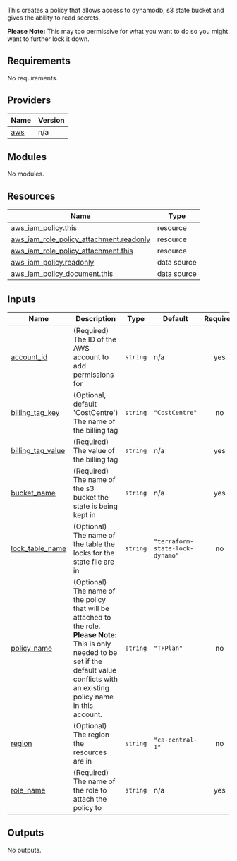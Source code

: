 This creates a policy that allows access to dynamodb, s3 state bucket
and gives the ability to read secrets.

**Please Note:** This may too permissive for what you want to do so you might want to further lock it down.

## Requirements

No requirements.

## Providers

| Name | Version |
|------|---------|
| <a name="provider_aws"></a> [aws](#provider\_aws) | n/a |

## Modules

No modules.

## Resources

| Name | Type |
|------|------|
| [aws_iam_policy.this](https://registry.terraform.io/providers/hashicorp/aws/latest/docs/resources/iam_policy) | resource |
| [aws_iam_role_policy_attachment.readonly](https://registry.terraform.io/providers/hashicorp/aws/latest/docs/resources/iam_role_policy_attachment) | resource |
| [aws_iam_role_policy_attachment.this](https://registry.terraform.io/providers/hashicorp/aws/latest/docs/resources/iam_role_policy_attachment) | resource |
| [aws_iam_policy.readonly](https://registry.terraform.io/providers/hashicorp/aws/latest/docs/data-sources/iam_policy) | data source |
| [aws_iam_policy_document.this](https://registry.terraform.io/providers/hashicorp/aws/latest/docs/data-sources/iam_policy_document) | data source |

## Inputs

| Name | Description | Type | Default | Required |
|------|-------------|------|---------|:--------:|
| <a name="input_account_id"></a> [account\_id](#input\_account\_id) | (Required) The ID of the AWS account to add permissions for | `string` | n/a | yes |
| <a name="input_billing_tag_key"></a> [billing\_tag\_key](#input\_billing\_tag\_key) | (Optional, default 'CostCentre') The name of the billing tag | `string` | `"CostCentre"` | no |
| <a name="input_billing_tag_value"></a> [billing\_tag\_value](#input\_billing\_tag\_value) | (Required) The value of the billing tag | `string` | n/a | yes |
| <a name="input_bucket_name"></a> [bucket\_name](#input\_bucket\_name) | (Required) The name of the s3 bucket the state is being kept in | `string` | n/a | yes |
| <a name="input_lock_table_name"></a> [lock\_table\_name](#input\_lock\_table\_name) | (Optional) The name of the table the locks for the state file are in | `string` | `"terraform-state-lock-dynamo"` | no |
| <a name="input_policy_name"></a> [policy\_name](#input\_policy\_name) | (Optional) The name of the policy that will be attached to the role.<br/>    **Please Note:** This is only needed to be set if the default value conflicts with an existing policy name in this account. | `string` | `"TFPlan"` | no |
| <a name="input_region"></a> [region](#input\_region) | (Optional) The region the resources are in | `string` | `"ca-central-1"` | no |
| <a name="input_role_name"></a> [role\_name](#input\_role\_name) | (Required) The name of the role to attach the policy to | `string` | n/a | yes |

## Outputs

No outputs.
